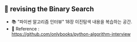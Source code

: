 ## **💾 revising the Binary Search**
- 📚 "파이썬 알고리즘 인터뷰" 18장 이진탐색 내용을 복습하는 공간.  
- 📌 Reference :   
    https://github.com/onlybooks/python-algorithm-interview